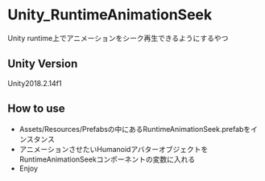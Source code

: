 # Unity_RuntimeAnimationSeek
Unity runtime上でアニメーションをシーク再生できるようにするやつ



## Unity Version

Unity2018.2.14f1



## How to use

- Assets/Resources/Prefabsの中にあるRuntimeAnimationSeek.prefabをインスタンス
- アニメーションさせたいHumanoidアバターオブジェクトをRuntimeAnimationSeekコンポーネントの変数に入れる
- Enjoy